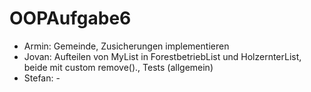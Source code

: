 # OOPAufgabe6

* Armin: Gemeinde, Zusicherungen implementieren
* Jovan: Aufteilen von MyList in ForestbetriebList und HolzernterList, beide mit custom remove()., Tests (allgemein)
* Stefan: -
